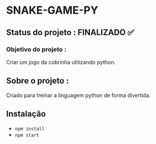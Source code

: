 # SNAKE-GAME-PY
## Status do projeto : FINALIZADO ✅

### Objetivo do projeto :
  Criar um jogo da cobrinha utilizando python. 

## Sobre o projeto :
  Criado para treinar a linguagem python de forma divertida.


## Instalação

- `npm install`
- `npm start`

